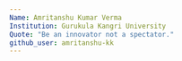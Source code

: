 ```yaml
---
Name: Amritanshu Kumar Verma
Institution: Gurukula Kangri University
Quote: "Be an innovator not a spectator."
github_user: amritanshu-kk
---
```

